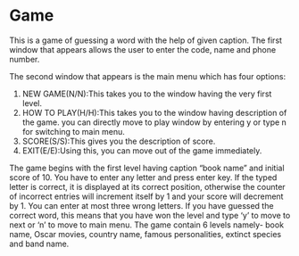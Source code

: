 # Game

This is a game of guessing a word with the help of given caption.
The first window that appears allows the user to enter the code, name and phone number.

The second window that appears is the main menu which has four options:

1. NEW GAME(N/N):This takes you to the window having the very first level.
2. HOW TO PLAY(H/H):This takes you to the window having description of the game. you can directly move to play window by entering y or type n for switching to main menu.
3. SCORE(S/S):This gives you the description of score.
4. EXIT(E/E):Using this, you can move out of the game immediately.

The game begins with the first level having caption “book name” and initial score of 10. You have to enter any letter and press enter key. If the typed letter is correct, it is displayed at its correct position, otherwise the counter of incorrect entries will increment itself by 1 and your score will decrement by 1. You can enter at most three wrong letters. If you have guessed the correct word, this means that you have won the level and type ‘y’ to move to next or ‘n’ to move to main menu.
The game contain 6 levels namely- book name, Oscar movies, country name, famous personalities, extinct species and band name.
